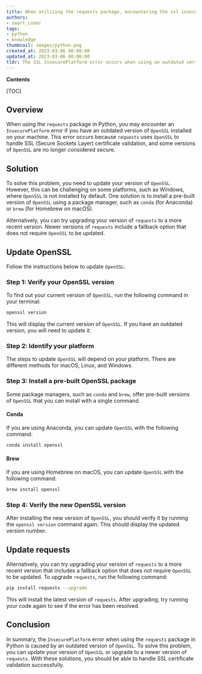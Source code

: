 ```yaml
---
title: When utilizing the requests package, encountering the ssl insecureplatform error
authors:
- smart_coder
tags:
- python
- knowledge
thumbnail: images/python.png
created_at: 2023-03-06 00:00:00
updated_at: 2023-03-06 00:00:00
tldr: The SSL InsecurePlatform error occurs when using an outdated version of Python that does not support modern SSL protocols.
---
```


**Contents**

[TOC]

Overview
--------

When using the `requests` package in Python, you may encounter an `InsecurePlatform` error if you have an outdated version of `OpenSSL` installed on your machine. This error occurs because `requests` uses `OpenSSL` to handle SSL (Secure Sockets Layer) certificate validation, and some versions of `OpenSSL` are no longer considered secure.



Solution
--------

To solve this problem, you need to update your version of `OpenSSL`. However, this can be challenging on some platforms, such as Windows, where `OpenSSL` is not installed by default. One solution is to install a pre-built version of `OpenSSL` using a package manager, such as `conda` (for Anaconda) or `brew` (for Homebrew on macOS). 

Alternatively, you can try upgrading your version of `requests` to a more recent version. Newer versions of `requests` include a fallback option that does not require `OpenSSL` to be updated.

Update OpenSSL
--------------

Follow the instructions below to update `OpenSSL`:

### Step 1: Verify your OpenSSL version

To find out your current version of `OpenSSL`, run the following command in your terminal:

```bash
openssl version
```

This will display the current version of `OpenSSL`. If you have an outdated version, you will need to update it.


### Step 2: Identify your platform

The steps to update `OpenSSL` will depend on your platform. There are different methods for macOS, Linux, and Windows.


### Step 3: Install a pre-built OpenSSL package

Some package managers, such as `conda` and `brew`, offer pre-built versions of `OpenSSL` that you can install with a single command. 

#### Conda

If you are using Anaconda, you can update `OpenSSL` with the following command:

```bash
conda install openssl
```

#### Brew

If you are using Homebrew on macOS, you can update `OpenSSL` with the following command:

```bash
brew install openssl
```

### Step 4: Verify the new OpenSSL version

After installing the new version of `OpenSSL`, you should verify it by running the `openssl version` command again. This should display the updated version number.


Update requests
---------------

Alternatively, you can try upgrading your version of `requests` to a more recent version that includes a fallback option that does not require `OpenSSL` to be updated. To upgrade `requests`, run the following command:

```bash
pip install requests --upgrade
```

This will install the latest version of `requests`. After upgrading, try running your code again to see if the error has been resolved.


Conclusion
----------

In summary, the `InsecurePlatform` error when using the `requests` package in Python is caused by an outdated version of `OpenSSL`. To solve this problem, you can update your version of `OpenSSL` or upgrade to a newer version of `requests`. With these solutions, you should be able to handle SSL certificate validation successfully.
